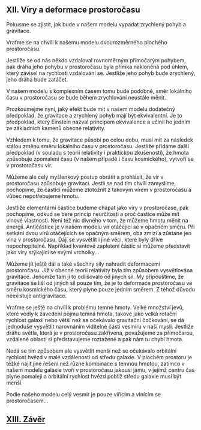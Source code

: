 ## XII. Víry a deformace prostoročasu

Pokusme se zjistit, jak bude v našem modelu vypadat zrychlený pohyb a gravitace.

Vraťme se na chvíli k našemu modelu dvourozměrného plochého prostoročasu.

Jestliže se od nás někdo vzdaloval rovnoměrným přímočarým pohybem,
pak dráha jeho pohybu v prostoročasu byla přímka nakloněná pod úhlem,
který závisel na rychlosti vzdalování se. Jestliže jeho pohyb bude zrychlený,
jeho dráha bude zatáčet.

V našem modelu s komplexním časem tomu bude podobně,
směr lokálního času v prostoročasu se bude během zrychlování neustále měnit.

Prozkoumejme nyní, jaký efekt bude mít v našem modelu dodatečný předpoklad,
že gravitace a zrychlený pohyb mají být ekvivalentní.
Je to předpoklad, který Einstein nazval principem ekvivalence a  učinil ho jedním ze základních kamenů obecné relativity.

Vzhledem k tomu, že gravitace působí po celou dobu,
musí mít za následek stálou změnu směru lokálního času v prostoročasu.
Jestliže přidáme další předpoklad (v souladu s teorií relativity i praktickou zkušeností),
že hmota způsobuje zpomalení času (v našem případě i času kosmického), vytvoří se v prostoročasu vír.

Můžeme ale celý myšlenkový postup obrátit a prohlásit, že vír v prostoročasu způsobuje gravitaci.
Jestli se nad tím chvíli zamyslíme, pochopíme, že částici můžeme ztotožnit z takovým vírem v prostoročasu
a vůbec nepotřebujeme hmotu.

Jestliže elementární částice budeme chápat jako víry v prostoročase, pak pochopíme, odkud se bere princip neurčitosti
a proč častice může mít vlnové vlastnosti.  Není též nic divného v tom, že můžeme hmotu měnit na energii.
Antičástice je v našem modelu vír otáčející se v opačném směru.  Při setkání dvou vírů otáčejících se opačným směrem,
oba zmizí a zůstane jen vlna v prostoročasu. Dájí se vysvětlit i jiné věci, které byly dříve nepochopitelné.
Například kvantové zapletení částic si můžeme představit jako víry stýkající se svými vrcholky...

Můžeme jít ještě dál a také všechny síly nahradit deformacemi prostoročasu.
Již v obecné teorii relativity byla tím způsobem vysvětlována gravitace.
Jenomže tam ji to odlišovalo od jiných sil. My připouštíme, že gravitace se liší od jiných sil pouze tím,
že je to deformace prostoročasu ve směru kosmického času, který plyne pouze jedním směrem.
Z téhož důvodu neexistuje antigravitace.

Vraťme se ještě na chvíli k problému temné hmoty. Velké množství jevů, které vedly k zavedení pojmu temná hmota,
takové jako velká rotační rychlost galaxií nebo větší než se očekávalo gravitační čočkování,
se dá jednoduše vysvětlit narovnáním viditelné části vesmíru v naší mysli.
Jestliže dráhu světla, která je v prostoročasu zakřivená, považujeme za přímočarou, vzdálené oblasti si představujeme roztažené a pak nám tu chybí hmota. 

Nedá se tím způsobem ale vysvětlit menší než se očekávalo orbitální rychlost hvězd v malé vzdálenosti od středu galaxie.
V plochém prostoru je těžké najít jiné řešení než různé kombinace s temnou hmotou, zatímco v našem modelu
galaxie tvoří v prostoročasu jakousi jámu, v jejímž centru čas plyne pomaleji
a orbitální rychlost hvězd poblíž středu galaxie musí být menší. 

Podle našeho modelu celý vesmír je pouze vířícím a vlnícím se prostoročasem...

## [XIII. Závěr](rozdzial13) 
